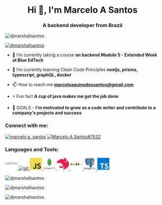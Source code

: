
<h1 align="center">Hi 👋, I'm Marcelo A Santos</h1>
<h3 align="center">A backend developer from Brazil</h3>

<p align="left"> <img src="https://komarev.com/ghpvc/?username=djmarshallsantos&label=Profile%20views&color=0e75b6&style=flat" alt="djmarshallsantos" /> </p>

<p align="left"> <a href="https://github.com/ryo-ma/github-profile-trophy"><img src="https://github-profile-trophy.vercel.app/?username=djmarshallsantos" alt="djmarshallsantos" /></a> </p>

- 🔭 I’m currently taking a course **on backend Module 5 - Extended Week at Blue EdTech**

- 🌱 I’m currently learning Clean Code Principles **nestjs, prisma, typescript, graphQL, docker**

- 📫 How to reach me **marceloaquinodossantos@gmail.com**

- ⚡ Fun fact **A cup of java makes me get the job done**

- 🔭 GOALS - **I'm motivated to grow as a code writer and contribute to a company's projects and success**

<h3 align="left">Connect with me:</h3>
<p align="left">
<a href="https://linkedin.com/in/marcelo a. santos" target="blank"><img align="center" src="https://raw.githubusercontent.com/rahuldkjain/github-profile-readme-generator/master/src/images/icons/Social/linked-in-alt.svg" alt="marcelo a. santos" height="30" width="40" /></a>
<a href="https://discord.gg/Marcelo A Santos#7532" target="blank"><img align="center" src="https://raw.githubusercontent.com/rahuldkjain/github-profile-readme-generator/master/src/images/icons/Social/discord.svg" alt="Marcelo A Santos#7532" height="30" width="40" /></a>
</p>

<h3 align="left">Languages and Tools:</h3>
<p align="left"> <a href="https://expressjs.com" target="_blank" rel="noreferrer"> <img src="https://raw.githubusercontent.com/devicons/devicon/master/icons/express/express-original-wordmark.svg" alt="express" width="40" height="40"/> </a> <a href="https://git-scm.com/" target="_blank" rel="noreferrer"> <img src="https://www.vectorlogo.zone/logos/git-scm/git-scm-icon.svg" alt="git" width="40" height="40"/> </a> <a href="https://developer.mozilla.org/en-US/docs/Web/JavaScript" target="_blank" rel="noreferrer"> <img src="https://raw.githubusercontent.com/devicons/devicon/master/icons/javascript/javascript-original.svg" alt="javascript" width="40" height="40"/> </a> <a href="https://www.mongodb.com/" target="_blank" rel="noreferrer"> <img src="https://raw.githubusercontent.com/devicons/devicon/master/icons/mongodb/mongodb-original-wordmark.svg" alt="mongodb" width="40" height="40"/> </a> <a href="https://nestjs.com/" target="_blank" rel="noreferrer"> <img src="https://raw.githubusercontent.com/devicons/devicon/master/icons/nestjs/nestjs-plain.svg" alt="nestjs" width="40" height="40"/> </a> <a href="https://nodejs.org" target="_blank" rel="noreferrer"> <img src="https://raw.githubusercontent.com/devicons/devicon/master/icons/nodejs/nodejs-original-wordmark.svg" alt="nodejs" width="40" height="40"/> </a> <a href="https://www.postgresql.org" target="_blank" rel="noreferrer"> <img src="https://raw.githubusercontent.com/devicons/devicon/master/icons/postgresql/postgresql-original-wordmark.svg" alt="postgresql" width="40" height="40"/> </a> <a href="https://www.typescriptlang.org/" target="_blank" rel="noreferrer"> <img src="https://raw.githubusercontent.com/devicons/devicon/master/icons/typescript/typescript-original.svg" alt="typescript" width="40" height="40"/> </a> </p>

<p><img align="center" src="https://github-readme-stats.vercel.app/api/top-langs?username=djmarshallsantos&show_icons=true&theme=tokyonight&locale=en&layout=compact" alt="djmarshallsantos" /></p>

<p>&nbsp;<img align="left" src="https://github-readme-stats.vercel.app/api?username=djmarshallsantos&show_icons=true&theme=tokyonight&locale=en" alt="djmarshallsantos" /></p>

<p><img align="left" src="https://github-readme-streak-stats.herokuapp.com/?user=djmarshallsantos&theme=dark" alt="djmarshallsantos" /></p>



